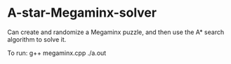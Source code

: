 # A-star-Megaminx-solver
Can create and randomize a Megaminx puzzle, and then use the A* search algorithm to solve it.

To run:
g++ megaminx.cpp
./a.out
